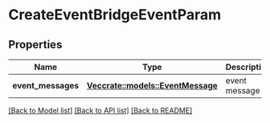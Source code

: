 # CreateEventBridgeEventParam

## Properties

Name | Type | Description | Notes
------------ | ------------- | ------------- | -------------
**event_messages** | [**Vec<crate::models::EventMessage>**](EventMessage.md) | event message | 

[[Back to Model list]](../README.md#documentation-for-models) [[Back to API list]](../README.md#documentation-for-api-endpoints) [[Back to README]](../README.md)


